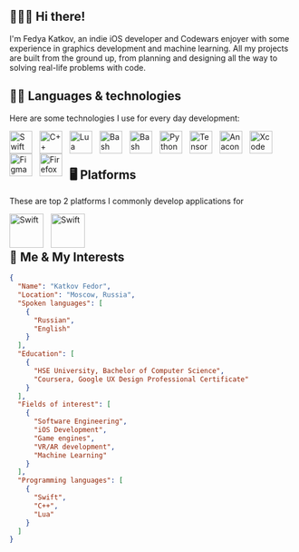 ## 🏄🏻‍♂️ Hi there!

I'm Fedya Katkov, an indie iOS developer and Codewars enjoyer with some experience in graphics development and machine learning. All my projects are built from the ground up, from planning and designing all the way to solving real-life problems with code.

## 🧑‍💻 Languages & technologies

Here are some technologies I use for every day development:

<img align="left" alt="Swift" width="40" height="40" style="padding-right: 10px;" src="https://cdn.simpleicons.org/swift/f05138" />
<img align="left" alt="C++" width="40" height="40" style="padding-right: 10px;" src="https://cdn.simpleicons.org/cplusplus/00599c" />
<img align="left" alt="Lua" width="40" height="40" style="padding-right: 10px;" src="https://cdn.simpleicons.org/lua/2c2d72" />
<img align="left" alt="Bash" width="40" height="40" style="padding-right: 10px;" src="https://cdn.simpleicons.org/gnubash/4eaa25" />
<img align="left" alt="Bash" width="40" height="40" style="padding-right: 10px;" src="https://cdn.simpleicons.org/codewars/b1361e" />
<img align="left" alt="Python Pandas" style="padding-right: 10px;" width="40" height="40" src="https://cdn.simpleicons.org/pandas/150458" />
<img align="left" alt="TensorFlow" style="padding-right: 10px;" width="40" height="40" src="https://cdn.simpleicons.org/tensorflow/ff6f00" />
<img align="left" alt="Anaconda" style="padding-right: 10px;" width="40" height="40" src="https://cdn.simpleicons.org/anaconda/44a833" />
<img align="left" alt="Xcode" style="padding-right: 10px;" width="40" height="40" src="https://cdn.simpleicons.org/xcode/147efb" />
<img align="left" alt="Figma" style="padding-right: 10px;" width="40" height="40" src="https://cdn.simpleicons.org/figma/7952b3" />
<img align="left" alt="Firefox" style="padding-right: 10px;" width="40" height="40" src="https://cdn.simpleicons.org/firefoxbrowser/ff7139" />
<br />
<br />


## 🖥️ Platforms

These are top 2 platforms I commonly develop applications for

<img align="left" alt="Swift" width="60" height="60" style="padding-right: 10px;" src="https://cdn.simpleicons.org/ios/fff" />
<img align="left" alt="Swift" width="60" height="60" style="padding-right: 10px;" src="https://cdn.simpleicons.org/appletv/fff" />
<br />
<br />

## 🚀 Me & My Interests

```json
{
  "Name": "Katkov Fedor",
  "Location": "Moscow, Russia",
  "Spoken languages": [
    {
      "Russian",
      "English"
    }
  ],
  "Education": [
    {
      "HSE University, Bachelor of Computer Science",
      "Coursera, Google UX Design Professional Certificate"
    }
  ],
  "Fields of interest": [
    {
      "Software Engineering",
      "iOS Development",
      "Game engines",
      "VR/AR development",
      "Machine Learning"
    }
  ],
  "Programming languages": [
    {
      "Swift",
      "C++",
      "Lua"
    }
  ]
}
```
